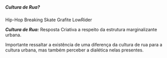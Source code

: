 ##### **Cultura de Rua?**

Hip-Hop
Breaking
Skate
Grafite
LowRider

***Cultura de Rua:***
Resposta Criativa a respeito da estrutura marginalizante urbana.

Importante ressaltar a existência de uma diferença da cultura de rua para a cultura urbana, mas também perceber a dialética nelas presentes.
